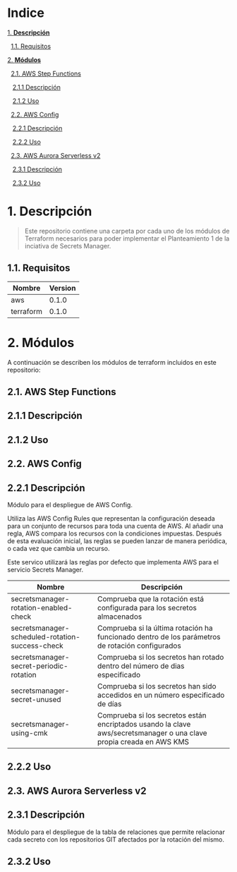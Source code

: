 # **Indice**
[1. **Descripción**](#1-descripcion)

&nbsp;&nbsp;[1.1. Requisitos](#1.1-requisitos)

[2. **Módulos**](#2-modulos)

&nbsp;&nbsp;[2.1. AWS Step Functions](#2.1-aws-step-functions)

&nbsp;&nbsp;&nbsp;[2.1.1 Descripción](#2.1.1-descripción)

&nbsp;&nbsp;&nbsp;[2.1.2 Uso](#2.1.2-uso)

&nbsp;&nbsp;[2.2. AWS Config](#2.2-aws-config)

&nbsp;&nbsp;&nbsp;[2.2.1 Descripción](#2.2.1-descripción)

&nbsp;&nbsp;&nbsp;[2.2.2 Uso](#2.2.2-uso)

&nbsp;&nbsp;[2.3. AWS Aurora Serverless v2](#2.3-aws-aurora-serverless-v2)

&nbsp;&nbsp;&nbsp;[2.3.1 Descripción](#2.3.1-descripción)

&nbsp;&nbsp;&nbsp;[2.3.2 Uso](#2.3.2-uso)

# 1. **Descripción**
> Este repositorio contiene una carpeta por cada uno de los módulos de Terraform necesarios para poder implementar
> el Planteamiento 1 de la inciativa de Secrets Manager.

## 1.1. **Requisitos**
| Nombre      | Version  |
|-------------|----------|
| aws         | 0.1.0    |
| terraform   | 0.1.0    |

# 2. **Módulos**
A continuación se describen los módulos de terraform incluidos en este repositorio:

## 2.1. **AWS Step Functions**
## 2.1.1 **Descripción**
## 2.1.2 **Uso**
## 2.2. **AWS Config**
## 2.2.1 **Descripción**
Módulo para el despliegue de AWS Config. 

Utiliza las AWS Config Rules que representan la configuración deseada para un conjunto de recursos para toda una cuenta de AWS. Al añadir una regla, AWS compara los recursos con la condiciones impuestas. Después de esta evaluación inicial, las reglas se pueden lanzar de manera periódica, o cada vez que cambia un recurso. 

Este servico utilizará las reglas por defecto que implementa AWS para el servicio Secrets Manager. 

| Nombre                                          | Descripción                                                                                                         |
|-------------------------------------------------|---------------------------------------------------------------------------------------------------------------------|
| secretsmanager-rotation-enabled-check           | Comprueba que la rotación está configurada para los secretos almacenados                                            | 
| secretsmanager-scheduled-rotation-success-check | Comprueba si la última rotación ha funcionado dentro de los parámetros de rotación configurados                     |
| secretsmanager-secret-periodic-rotation         | Comprueba si los secretos han rotado dentro del número de dias especificado                                         | 
| secretsmanager-secret-unused                    | Comprueba si los secretos han sido accedidos en un número especificado de días                                      |
| secretsmanager-using-cmk                        | Comprueba si los secretos están encriptados usando la clave aws/secretsmanager o una clave propia creada en AWS KMS |


## 2.2.2 **Uso**

## 2.3. **AWS Aurora Serverless v2**
## 2.3.1 **Descripción**
Módulo para el despliegue de la tabla de relaciones que permite relacionar cada secreto con los repositorios GIT afectados por la rotación del mismo.


## 2.3.2 **Uso**